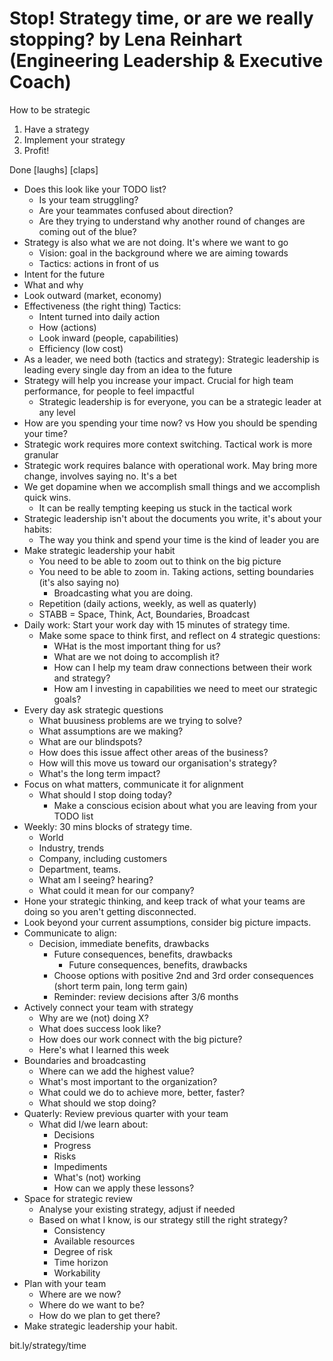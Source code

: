 # Stop! Strategy time, or are we really stopping? by Lena Reinhart (Engineering Leadership & Executive Coach)

How to be strategic
1. Have a strategy
2. Implement your strategy
3. Profit!

Done [laughs] [claps]

- Does this look like your TODO list?
  - Is your team struggling?
  - Are your teammates confused about direction?
  - Are they trying to understand why another round of changes are coming out of the blue?
- Strategy is also what we are not doing. It's where we want to go
  - Vision: goal in the background where we are aiming towards
  - Tactics: actions in front of us
- Intent for the future
- What and why
- Look outward (market, economy)
- Effectiveness (the right thing)
Tactics:
  - Intent turned into daily action
  - How (actions)
  - Look inward (people, capabilities)
  - Efficiency (low cost)
- As a leader, we need both (tactics and strategy): Strategic leadership is leading every single day from an idea to the future
- Strategy will help you increase your impact. Crucial for high team performance, for people to feel impactful
  - Strategic leadership is for everyone, you can be a strategic leader at any level
- How are you spending your time now? vs How you should be spending your time?
- Strategic work requires more context switching. Tactical work is more granular
- Strategic work requires balance with operational work. May bring more change, involves saying no. It's a bet
- We get dopamine when we accomplish small things and we accomplish quick wins. 
  - It can be really tempting keeping us stuck in the tactical work
- Strategic leadership isn't about the documents you write, it's about your habits:
  - The way you think and spend your time is the kind of leader you are
- Make strategic leadership your habit
  - You need to be able to zoom out to think on the big picture
  - You need to be able to zoom in. Taking actions, setting boundaries (it's also saying no)
    - Broadcasting what you are doing.
  - Repetition (daily actions, weekly, as well as quaterly)
  - STABB = Space, Think, Act, Boundaries, Broadcast
- Daily work: Start your work day with 15 minutes of strategy time.
  - Make some space to think first, and reflect on 4 strategic questions:
    - WHat is the most important thing for us?
    - What are we not doing to accomplish it?
    - How can I help my team draw connections between their work and strategy?
    - How am I investing in capabilities we need to meet our strategic goals?
- Every day ask strategic questions
  - What buusiness problems are we trying to solve?
  - What assumptions are we making?
  - What are our blindspots?
  - How does this issue affect other areas of the business?
  - How will this move us toward our organisation's strategy?
  - What's the long term impact?
- Focus on what matters, communicate it for alignment
  - What should I stop doing today?
    - Make a conscious ecision about what you are leaving from your TODO list
- Weekly: 30 mins blocks of strategy time.
  - World
  - Industry, trends
  - Company, including customers
  - Department, teams.
  - What am I seeing? hearing?
  - What could it mean for our company?
- Hone your strategic thinking, and keep track of what your teams are doing so you aren't getting disconnected.
- Look beyond your current assumptions, consider big picture impacts. 
- Communicate to align:
  - Decision, immediate benefits, drawbacks
    - Future consequences, benefits, drawbacks
      - Future consequences, benefits, drawbacks
    - Choose options with positive 2nd and 3rd order consequences (short term pain, long term gain)
    - Reminder: review decisions after 3/6 months
- Actively connect your team with strategy
  - Why are we (not) doing X?
  - What does success look like?
  - How does our work connect with the big picture?
  - Here's what I learned this week
- Boundaries and broadcasting
  - Where can we add the highest value?
  - What's most important to the organization?
  - What could we do to achieve more, better, faster?
  - What should we stop doing?
- Quaterly: Review previous quarter with your team
  - What did I/we learn about:
    - Decisions
    - Progress
    - Risks
    - Impediments
    - What's (not) working
    - How can we apply these lessons?
- Space for strategic review
  - Analyse your existing strategy, adjust if needed
  - Based on what I know, is our strategy still the right strategy?
    - Consistency
    - Available resources
    - Degree of risk
    - Time horizon
    - Workability
- Plan with your team
  - Where are we now?
  - Where do we want to be?
  - How do we plan to get there?
- Make strategic leadership your habit.

bit.ly/strategy/time